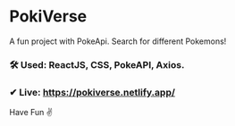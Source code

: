 # PokiVerse
A fun project with PokeApi. 
Search for different Pokemons!

### 🛠 Used: ReactJS, CSS, PokeAPI, Axios.
### ✔ Live: https://pokiverse.netlify.app/

Have Fun ✌
